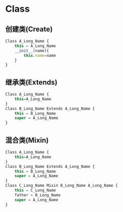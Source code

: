 # Class

## 创建类(Create)

```ts
Class A_Long_Name {
    this = A_Long_Name
    __init__(name){
        this.name=name
    }
}
```

## 继承类(Extends)

```ts
Class A_Long_Name {
    this=A_Long_Name
}
Class B_Long_Name Extends A_Long_Name {
    this = B_Long_Name
    super = A_Long_Name
}
```







## 混合类(Mixin)

```ts
Class A_Long_Name {
    this=A_Long_Name
}
Class B_Long_Name Extends A_Long_Name {
    this = B_Long_Name
    super = A_Long_Name
}
Class C_Long_Name Mixin B_Long_Name A_Long_Name {
    this = C_Long_Name
    father = B_Long_Name
    super = A_Long_Name
}
```

